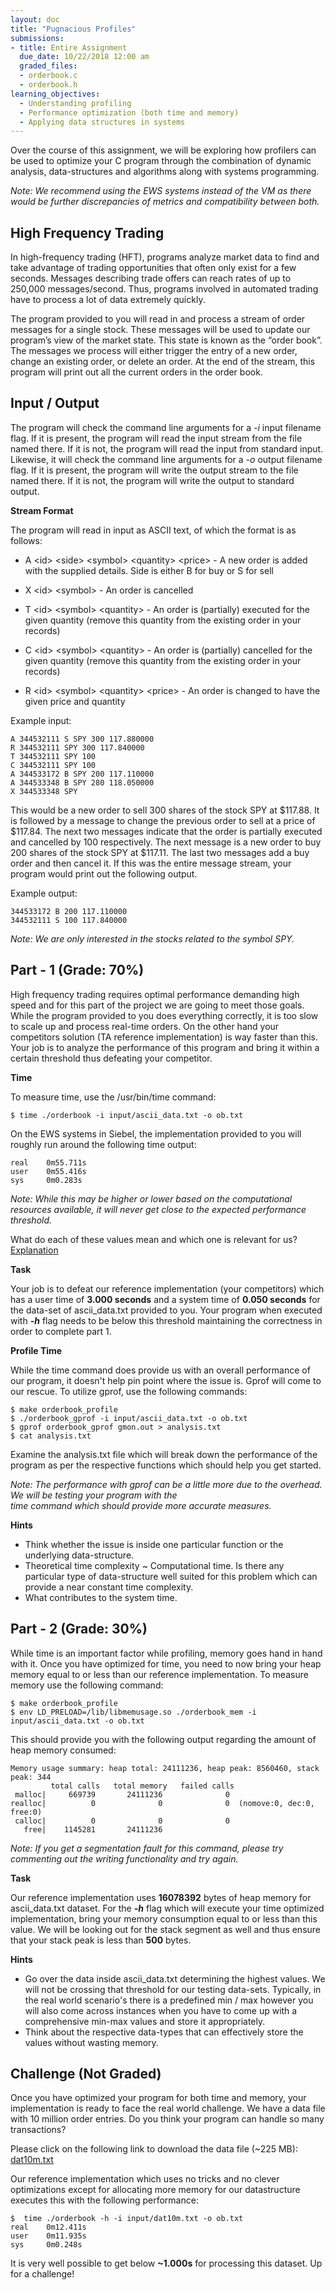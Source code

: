```yaml
---
layout: doc
title: "Pugnacious Profiles"
submissions:
- title: Entire Assignment
  due_date: 10/22/2018 12:00 am
  graded_files:
  - orderbook.c
  - orderbook.h
learning_objectives:
  - Understanding profiling
  - Performance optimization (both time and memory)
  - Applying data structures in systems
---
```


Over the course of this assignment, we will be exploring how profilers can be used to optimize your C program through 
the combination of dynamic analysis, data-structures and algorithms along with systems programming. 

*Note: We recommend using the EWS systems instead of the VM as there would be further discrepancies of metrics and 
compatibility between both.*

## High Frequency Trading
In high-frequency trading (HFT), programs analyze market data to find and take advantage of trading opportunities that 
often only exist for a few seconds. Messages describing trade offers can reach rates of up to 250,000 messages/second.
Thus, programs involved in automated trading have to process a lot of data extremely quickly.

The program provided to you will read in and process a stream of order messages for a single stock. These messages will 
be used to update our program’s view of the market state. This state is known as the “order book”. The messages we 
process will either trigger the entry of a new order, change an existing order, or delete an order. 
At the end of the stream, this program will print out all the current orders in the order book.

## Input / Output
The program will check the command line arguments for a *-i* input filename flag. If it is present, the program will read 
the input stream from the file named there. If it is not, the program will read the input from standard input. 
Likewise, it will check the command line arguments for a *-o* output filename flag. If it is present, the program will 
write the output stream to the file named there. If it is not, the program will write the output to standard output.

**Stream Format**

The program will read in input as ASCII text, of which the format is as follows:

+ A \<id> \<side> \<symbol> \<quantity> \<price> - A new order is added with the supplied details.
  Side is either B for buy or S for sell
  
+ X \<id> \<symbol> - An order is cancelled
 
+ T \<id> \<symbol> \<quantity> - An order is (partially) executed for the given quantity (remove this
quantity from the existing order in your records)

+ C \<id> \<symbol> \<quantity> - An order is (partially) cancelled for the given quantity (remove this
quantity from the existing order in your records)

+ R \<id> \<symbol> \<quantity> \<price> - An order is changed to have the given price and quantity

Example input:
```
A 344532111 S SPY 300 117.880000
R 344532111 SPY 300 117.840000
T 344532111 SPY 100
C 344532111 SPY 100
A 344533172 B SPY 200 117.110000
A 344533348 B SPY 280 118.050000
X 344533348 SPY
```

This would be a new order to sell 300 shares of the stock SPY at $117.88. It is followed by a message to change the 
previous order to sell at a price of $117.84. The next two messages indicate that the order is partially executed and 
cancelled by 100 respectively. The next message is a new order to buy 200 shares of the stock SPY at $117.11. The last
two messages add a buy order and then cancel it. If this was the entire message stream, your program would print out the 
following output.

Example output:
```
344533172 B 200 117.110000
344532111 S 100 117.840000
```

*Note: We are only interested in the stocks related to the symbol SPY.*

## Part - 1 (Grade: 70%)
High frequency trading requires optimal performance demanding high speed and for this part of the project we are going
to meet those goals. While the program provided to you does everything correctly, it is too slow to scale up and process 
real-time orders. On the other hand your competitors solution (TA reference implementation) is way faster than this.   
Your job is to analyze the performance of this program and bring it within a certain threshold thus defeating your 
competitor.

**Time**

To measure time, use the /usr/bin/time command: 
```
$ time ./orderbook -i input/ascii_data.txt -o ob.txt
```

On the EWS systems in Siebel, the implementation provided to you will roughly run around the following time output:
```
real    0m55.711s
user    0m55.416s
sys     0m0.283s
```

*Note: While this may be higher or lower based on the computational resources available, it will never get close to the
expected performance threshold.*

What do each of these values mean and which one is relevant for us? 
[Explanation](https://stackoverflow.com/questions/556405/what-do-real-user-and-sys-mean-in-the-output-of-time1/556411) <br/>

**Task**

Your job is to defeat our reference implementation (your competitors) which has a user time of **3.000 seconds** and 
a system time of **0.050 seconds** for the data-set of ascii_data.txt provided to you. Your program when executed with 
**_-h_** flag needs to be below this threshold maintaining the correctness in order to complete part 1.

**Profile Time**

While the time command does provide us with an overall performance of our program, it doesn't help pin point where the 
issue is. Gprof will come to our rescue. To utilize gprof, use the following commands:

```
$ make orderbook_profile
$ ./orderbook_gprof -i input/ascii_data.txt -o ob.txt
$ gprof orderbook_gprof gmon.out > analysis.txt
$ cat analysis.txt
``` 

Examine the analysis.txt file which will break down the performance of the program as per the respective functions which
should help you get started. 

*Note: The performance with gprof can be a little more due to the overhead. We will be testing your program with the \
time command which should provide more accurate measures.*

**Hints**
- Think whether the issue is inside one particular function or the underlying data-structure. 
- Theoretical time complexity ~ Computational time. Is there any particular type of data-structure well suited for this 
problem which can provide a near constant time complexity.
- What contributes to the system time. 

## Part - 2 (Grade: 30%)
While time is an important factor while profiling, memory goes hand in hand with it. Once you have optimized for time, 
you need to now bring your heap memory equal to or less than our reference implementation. To measure memory use the 
following command:

``` 
$ make orderbook_profile
$ env LD_PRELOAD=/lib/libmemusage.so ./orderbook_mem -i input/ascii_data.txt -o ob.txt
```

This should provide you with the following output regarding the amount of heap memory consumed:
```
Memory usage summary: heap total: 24111236, heap peak: 8560460, stack peak: 344
         total calls   total memory   failed calls
 malloc|     669739       24111236              0
realloc|          0              0              0  (nomove:0, dec:0, free:0)
 calloc|          0              0              0
   free|    1145281       24111236
```
*Note: If you get a segmentation fault for this command, please try commenting out the writing functionality and try again.*

**Task**

Our reference implementation uses **16078392** bytes of heap memory for ascii_data.txt dataset. For the **_-h_** flag which will 
execute your time optimized implementation, bring your memory consumption equal to or less than this value. We will be looking 
out for the stack segment as well and thus ensure that your stack peak is less than **500** bytes.

**Hints**
- Go over the data inside ascii_data.txt determining the highest values. We will not be crossing that threshold for our 
testing data-sets. Typically, in the real world scenario's there is a predefined min / max however you will also come 
across instances when you have to come up with a comprehensive min-max values and store it appropriately.
- Think about the respective data-types that can effectively store the values without wasting memory.


## Challenge (Not Graded)
Once you have optimized your program for both time and memory, your implementation is ready to face the real world challenge. 
We have a data file with 10 million order entries. Do you think your program can handle so many transactions?

Please click on the following link to download the data file (~225 MB): [dat10m.txt](https://drive.google.com/file/d/1Km9UF0DLtsl4Zq3oYp5Af5EVg262JG3S/view?usp=sharing)

Our reference implementation which uses no tricks and no clever optimizations except for allocating more memory for our 
datastructure executes this with the following performance:
```
$  time ./orderbook -h -i input/dat10m.txt -o ob.txt
real    0m12.411s
user    0m11.935s
sys     0m0.248s
```

It is very well possible to get below **~1.000s** for processing this dataset. Up for a challenge!







